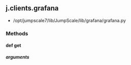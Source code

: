 ## j.clients.grafana

- /opt/jumpscale7/lib/JumpScale/lib/grafana/grafana.py

### Methods

#### def get 
##### arguments


